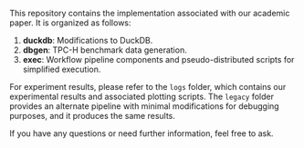 This repository contains the implementation associated with our academic paper. It is organized as follows:

1. **duckdb**: Modifications to DuckDB.
2. **dbgen**: TPC-H benchmark data generation.
3. **exec**: Workflow pipeline components and pseudo-distributed scripts for simplified execution.

For experiment results, please refer to the `logs` folder, which contains our experimental results and associated plotting scripts. The `legacy` folder provides an alternate pipeline with minimal modifications for debugging purposes, and it produces the same results.

If you have any questions or need further information, feel free to ask.